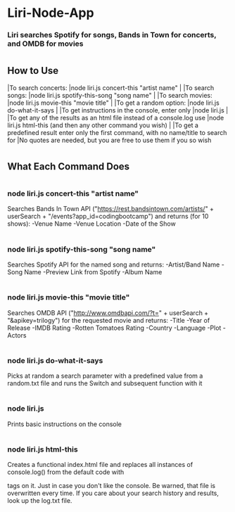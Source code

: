 # Liri-Node-App
### Liri searches Spotify for songs, Bands in Town for concerts, and OMDB for movies
#
## How to Use
|To search concerts:                                                         |node liri.js concert-this "artist name"                       |
|To search songs:                                                            |node liri.js spotify-this-song "song name"                    |
|To search movies:                                                           |node liri.js movie-this "movie title"                         |
|To get a random option:                                                     |node liri.js do-what-it-says                                  |
|To get instructions in the console, enter only                              |node liri.js                                                  |
|To get any of the results as an html file instead of a console.log use      |node liri.js html-this (and then any other command you wish)  |
|To get a predefined result enter only the first command, with no name/title to search for
|No quotes are needed, but you are free to use them if you so wish
#
## What Each Command Does
#
### node liri.js concert-this "artist name"
Searches Bands In Town API ("https://rest.bandsintown.com/artists/" + userSearch + "/events?app_id=codingbootcamp") and returns (for 10 shows):
-Venue Name
-Venue Location
-Date of the Show
#
### node liri.js spotify-this-song "song name"
Searches Spotify API for the named song and returns:
-Artist/Band Name
-Song Name
-Preview Link from Spotify
-Album Name
#
### node liri.js movie-this "movie title" 
Searches OMDB API ("http://www.omdbapi.com/?t=" + userSearch + "&apikey=trilogy") for the requested movie and returns:
-Title
-Year of Release
-IMDB Rating
-Rotten Tomatoes Rating
-Country
-Language
-Plot
-Actors
#
### node liri.js do-what-it-says
Picks at random a search parameter with a predefined value from a random.txt file and runs the Switch and subsequent function with it
#
### node liri.js
Prints basic instructions on the console
#
### node liri.js html-this
Creates a functional index.html file and replaces all instances of console.log() from the default code with <p> tags on it. Just in case
you don't like the console. Be warned, that file is overwritten every time. If you care about your search history and results, look up the
log.txt file.